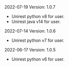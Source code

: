 2022-07-19 Version: 1.0.7
- Unirest python v8 for user.
- Unirest java v14 for user.

2022-07-14 Version: 1.0.6
- Unirest python v7 for user.

2022-06-17 Version: 1.0.5
- Unirest python v6 for user.

